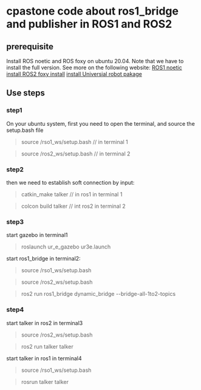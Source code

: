 # cpastone code about ros1_bridge and publisher in ROS1 and ROS2
## prerequisite
Install  ROS noetic and ROS foxy on ubuntu 20.04.  Note that we have to install the full version.
See more on the following website:
 [ROS1 noetic install ](http://wiki.ros.org/noetic/Installation/Ubuntu)
 [ROS2 foxy install](https://docs.ros.org/en/foxy/Installation/Ubuntu-Install-Binary.html)
[ install Universial robot pakage](https://github.com/ros-industrial/universal_robot)
## Use steps
### step1 
On your ubuntu system, first you need to open the terminal, and source the setup.bash file

> source /rso1_ws/setup.bash // in terminal 1 

> source /ros2_ws/setup.bash // in terminal 2
### step2
then we need to establish soft connection by input:

> catkin_make talker  // in ros1 in terminal 1

> colcon build talker // int ros2 in terminal 2
### step3
start gazebo in terminal1
> roslaunch ur_e_gazebo ur3e.launch

start ros1_bridge in terminal2:

> source /rso1_ws/setup.bash

> source /ros2_ws/setup.bash

> ros2 run ros1_bridge dynamic_bridge --bridge-all-1to2-topics

### step4
start talker in ros2 in terminal3

> source /ros2_ws/setup.bash

> ros2 run talker talker

start talker in ros1 in terminal4

>  source /rso1_ws/setup.bash

>   rosrun talker talker
